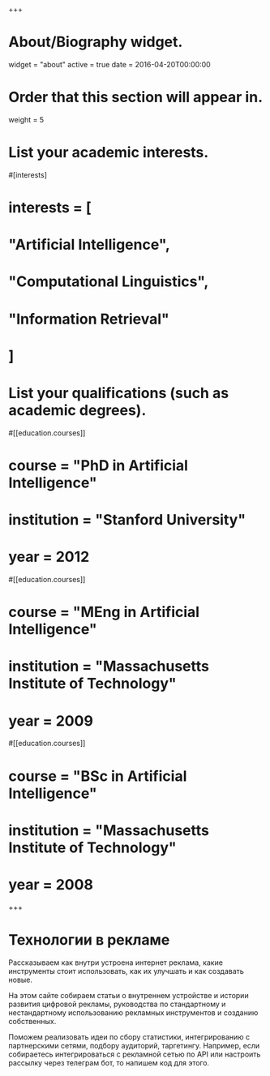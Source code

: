 +++
# About/Biography widget.
widget = "about"
active = true
date = 2016-04-20T00:00:00

# Order that this section will appear in.
weight = 5

# List your academic interests.
#[interests]
#  interests = [
#    "Artificial Intelligence",
#    "Computational Linguistics",
#    "Information Retrieval"
#  ]

# List your qualifications (such as academic degrees).
#[[education.courses]]
#  course = "PhD in Artificial Intelligence"
#  institution = "Stanford University"
#  year = 2012

#[[education.courses]]
#  course = "MEng in Artificial Intelligence"
#  institution = "Massachusetts Institute of Technology"
#  year = 2009

#[[education.courses]]
#  course = "BSc in Artificial Intelligence"
#  institution = "Massachusetts Institute of Technology"
#  year = 2008
 
+++

# Технологии в рекламе

Рассказываем как внутри устроена интернет реклама, какие инструменты стоит использовать, как их улучшать и как создавать новые.

На этом сайте собираем статьи о внутреннем устройстве и истории развития цифровой рекламы, руководства  по стандартному и нестандартному использованию рекламных инструментов и созданию собственных.

Поможем реализовать идеи по сбору статистики, интегрированию с партнерскими сетями, подбору аудиторий, таргетингу. Например, если собираетесь интегрироваться с рекламной сетью по API или настроить рассылку через телеграм бот, то напишем код для этого.
